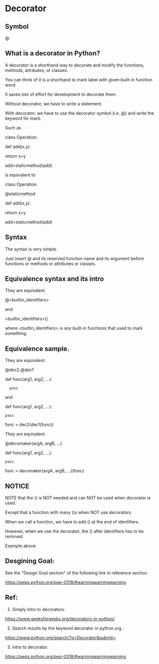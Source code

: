 # Decorator
## Symbol
@

## What is a decorator in Python?
A decorator is a shorthand way to decorate and modify the functions, methods, attributes, or classes.

You can think of it is a shorthand to mark label with given built-in function word.

It saves lots of effort for development to decorate them.

Without decorator, we have to write a statement.

With decorator, we have to use the decorator symbol (i.e. @) and write the keyword for mark.

Such as 

class Operation:

  def add(x,y):
  
   return x+y
   
add=staticmethod(add)

is equivalent to

class Operation:

  @staticmethod
  
  def add(x,y):
  
   return x+y
   
add=staticmethod(add)

## Syntax
The syntax is very simple.

Just insert @ and its reserved function name and its argument before functions or methods or attributes or classes.

## Equivalence syntax and its intro

They are equivalent.

  @<builtin_identifiers>

and
  
  <builtin_identifiers>()
  
  where <builtin_identifiers> is any built-in functions that used to mark something.
  
  

## Equivalence sample.

They are equivalent.

  @dec2
  @dec1
  
  def func(arg1, arg2, ...):
  
      pass
  
and 
  
  def func(arg1, arg2, ...):
  
    pass
    
  func = dec2(dec1(func))
  
They are equivalent.
  
  @decomaker(argA, argB, ...)
  
  def func(arg1, arg2, ...):
  
    pass
    
   func = decomaker(argA, argB, ...)(func)
   
## NOTICE
  
  NOTE that the () is NOT needed and can NOT be used when decorator is used.
  
  Except that a function with many ()s when NOT use decorators.
    
  When we call a function, we have to add () at the end of identifiers. 
  
  However, when we use the decorator, the () after identifiers has to be removed.
  
  
Example above.

## Desgining Goal:

See the "Design Goal section" of the following link in reference section.

https://peps.python.org/pep-0318/#warningwarningwarning

## Ref:

1. Simply intro to decorators.

https://www.geeksforgeeks.org/decorators-in-python/


2. Search results by the keyword decorator in python.org .

https://www.python.org/search/?q=Decorator&submit=


3. Intro to decorator.

https://peps.python.org/pep-0318/#warningwarningwarning

